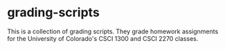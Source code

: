 grading-scripts
===============

This is a collection of grading scripts. They grade homework assignments for the University of Colorado's CSCI 1300 and CSCI 2270 classes.